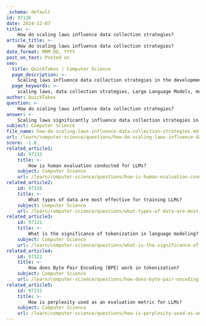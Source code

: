 ```yaml
---
_schema: default
id: 97136
date: 2024-12-07
title: >-
    How do scaling laws influence data collection strategies?
article_title: >-
    How do scaling laws influence data collection strategies?
date_format: MMM DD, YYYY
post_on_text: Posted on
seo:
  title: QuickTakes | Computer Science
  page_description: >-
    Scaling laws influence data collection strategies in the development of Large Language Models by establishing relationships between model performance and the quantity, diversity, and quality of training data, highlighting the importance of avoiding redundancy and optimizing resource allocation.
  page_keywords: >-
    scaling laws, data collection strategies, Large Language Models, model performance, training data, data diversity, data quality, resource allocation, high-quality data, synthetic data generation
author: QuickTakes
question: >-
    How do scaling laws influence data collection strategies?
answer: >-
    Scaling laws significantly influence data collection strategies in the development of Large Language Models (LLMs) by providing a framework for understanding how model performance correlates with the amount and quality of training data. Here are some key points on how scaling laws impact data collection strategies:\n\n1. **Predictable Performance Gains**: Scaling laws indicate that as the volume of training data increases, the performance of machine learning models improves at a predictable rate. This relationship encourages researchers and practitioners to focus on collecting larger datasets to enhance model capabilities without necessarily increasing model complexity.\n\n2. **Data Diversity and Quality**: The importance of data diversity and quality is underscored by scaling laws. Initiatives that prioritize the creation of large, diverse datasets can lead to better model performance. This means that data collection strategies must not only aim for quantity but also ensure that the data is representative of various contexts and scenarios to avoid biases and improve generalization.\n\n3. **Limitations of Data Availability**: One challenge highlighted by scaling laws is the limitation in the availability of high-quality data. As models require vast amounts of data, it becomes increasingly difficult to find new, high-quality materials that have not already been utilized. This necessitates innovative data collection strategies, such as leveraging synthetic data generation or exploring underutilized data sources.\n\n4. **Optimal Resource Allocation**: Scaling laws help in determining the optimal allocation of resources, including the balance between model size, dataset size, and training duration. By understanding these relationships, developers can make informed decisions about how much data to collect and how to curate it effectively to maximize performance gains.\n\n5. **Impact of Repeated Data**: Research indicates that repeated data can severely degrade model performance. For instance, the performance of a model can drop significantly if a small percentage of the data is repeated excessively. This insight emphasizes the need for careful curation of datasets to avoid redundancy and ensure that the training data remains diverse and informative.\n\nIn summary, scaling laws provide a theoretical foundation that guides data collection strategies by emphasizing the need for large, diverse, and high-quality datasets while also addressing the challenges of data availability and redundancy. This understanding is crucial for optimizing the training of LLMs and achieving better performance outcomes.
subject: Computer Science
file_name: how-do-scaling-laws-influence-data-collection-strategies.md
url: /learn/computer-science/questions/how-do-scaling-laws-influence-data-collection-strategies
score: -1.0
related_article1:
    id: 97133
    title: >-
        How is human evaluation conducted for LLMs?
    subject: Computer Science
    url: /learn/computer-science/questions/how-is-human-evaluation-conducted-for-llms
related_article2:
    id: 97116
    title: >-
        What types of data are most effective for training LLMs?
    subject: Computer Science
    url: /learn/computer-science/questions/what-types-of-data-are-most-effective-for-training-llms
related_article3:
    id: 97121
    title: >-
        What is the significance of tokenization in language modeling?
    subject: Computer Science
    url: /learn/computer-science/questions/what-is-the-significance-of-tokenization-in-language-modeling
related_article4:
    id: 97122
    title: >-
        How does Byte Pair Encoding (BPE) work in tokenization?
    subject: Computer Science
    url: /learn/computer-science/questions/how-does-byte-pair-encoding-bpe-work-in-tokenization
related_article5:
    id: 97131
    title: >-
        How is perplexity used as an evaluation metric for LLMs?
    subject: Computer Science
    url: /learn/computer-science/questions/how-is-perplexity-used-as-an-evaluation-metric-for-llms
---
```


&nbsp;